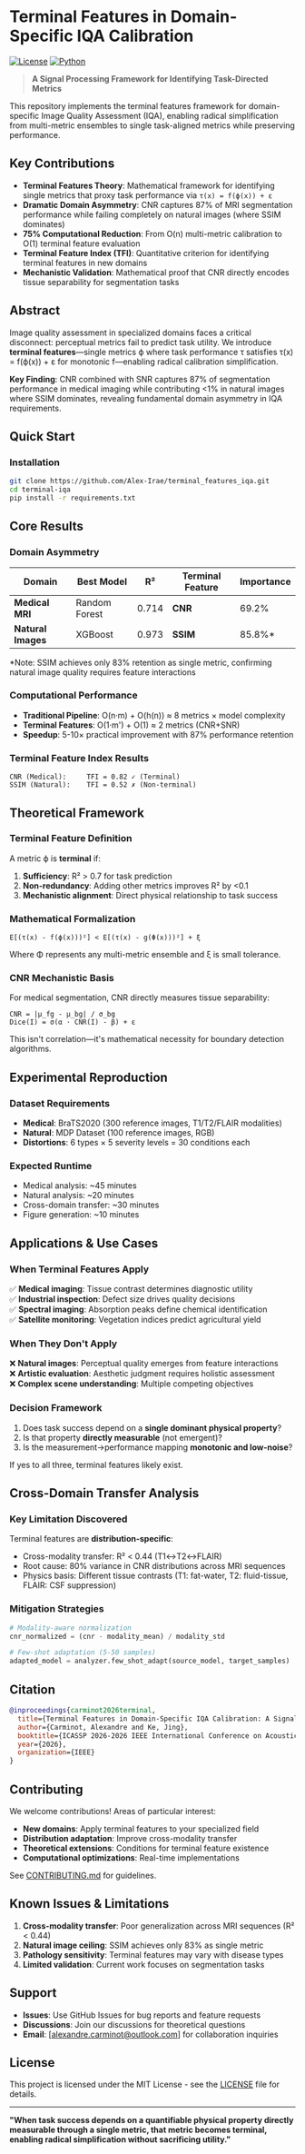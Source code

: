 # Terminal Features in Domain-Specific IQA Calibration


[![License](https://img.shields.io/badge/License-MIT-green.svg)](LICENSE)
[![Python](https://img.shields.io/badge/Python-3.8+-blue.svg)](https://python.org)

> **A Signal Processing Framework for Identifying Task-Directed Metrics**

This repository implements the terminal features framework for domain-specific Image Quality Assessment (IQA), enabling radical simplification from multi-metric ensembles to single task-aligned metrics while preserving performance.

## Key Contributions

- **Terminal Features Theory**: Mathematical framework for identifying single metrics that proxy task performance via `τ(x) = f(ϕ(x)) + ε`
- **Dramatic Domain Asymmetry**: CNR captures 87% of MRI segmentation performance while failing completely on natural images (where SSIM dominates)
- **75% Computational Reduction**: From O(n) multi-metric calibration to O(1) terminal feature evaluation
- **Terminal Feature Index (TFI)**: Quantitative criterion for identifying terminal features in new domains
- **Mechanistic Validation**: Mathematical proof that CNR directly encodes tissue separability for segmentation tasks

## Abstract

Image quality assessment in specialized domains faces a critical disconnect: perceptual metrics fail to predict task utility. We introduce **terminal features**—single metrics ϕ where task performance τ satisfies τ(x) = f(ϕ(x)) + ε for monotonic f—enabling radical calibration simplification. 

**Key Finding**: CNR combined with SNR captures 87% of segmentation performance in medical imaging while contributing <1% in natural images where SSIM dominates, revealing fundamental domain asymmetry in IQA requirements.

## Quick Start

### Installation

```bash
git clone https://github.com/Alex-Irae/terminal_features_iqa.git
cd terminal-iqa
pip install -r requirements.txt
```


## Core Results

### Domain Asymmetry
| Domain | Best Model | R² | Terminal Feature | Importance |
|--------|------------|----|--------------------|------------|
| **Medical MRI** | Random Forest | 0.714 | **CNR** | 69.2% |
| **Natural Images** | XGBoost | 0.973 | **SSIM** | 85.8%* |

*Note: SSIM achieves only 83% retention as single metric, confirming natural image quality requires feature interactions

### Computational Performance
- **Traditional Pipeline**: O(n·m) + O(h(n)) ≈ 8 metrics × model complexity  
- **Terminal Features**: O(1·m') + O(1) ≈ 2 metrics (CNR+SNR)
- **Speedup**: 5-10× practical improvement with 87% performance retention

### Terminal Feature Index Results
```
CNR (Medical):     TFI = 0.82 ✓ (Terminal)
SSIM (Natural):    TFI = 0.52 ✗ (Non-terminal)  
```

## Theoretical Framework

### Terminal Feature Definition
A metric ϕ is **terminal** if:
1. **Sufficiency**: R² > 0.7 for task prediction
2. **Non-redundancy**: Adding other metrics improves R² by <0.1  
3. **Mechanistic alignment**: Direct physical relationship to task success

### Mathematical Formalization
```
E[(τ(x) - f(ϕ(x)))²] < E[(τ(x) - g(Φ(x)))²] + ξ
```
Where Φ represents any multi-metric ensemble and ξ is small tolerance.

### CNR Mechanistic Basis
For medical segmentation, CNR directly measures tissue separability:
```
CNR = |μ_fg - μ_bg| / σ_bg
Dice(I) = σ(α · CNR(I) - β) + ε
```

This isn't correlation—it's mathematical necessity for boundary detection algorithms.


## Experimental Reproduction

### Dataset Requirements
- **Medical**: BraTS2020 (300 reference images, T1/T2/FLAIR modalities)
- **Natural**: MDP Dataset (100 reference images, RGB)
- **Distortions**: 6 types × 5 severity levels = 30 conditions each

### Expected Runtime
- Medical analysis: ~45 minutes
- Natural analysis: ~20 minutes  
- Cross-domain transfer: ~30 minutes
- Figure generation: ~10 minutes

## Applications & Use Cases

### When Terminal Features Apply
✅ **Medical imaging**: Tissue contrast determines diagnostic utility  
✅ **Industrial inspection**: Defect size drives quality decisions  
✅ **Spectral imaging**: Absorption peaks define chemical identification  
✅ **Satellite monitoring**: Vegetation indices predict agricultural yield

### When They Don't Apply
❌ **Natural images**: Perceptual quality emerges from feature interactions  
❌ **Artistic evaluation**: Aesthetic judgment requires holistic assessment  
❌ **Complex scene understanding**: Multiple competing objectives

### Decision Framework
1. Does task success depend on a **single dominant physical property**?
2. Is that property **directly measurable** (not emergent)?
3. Is the measurement→performance mapping **monotonic and low-noise**?

If yes to all three, terminal features likely exist.

## Cross-Domain Transfer Analysis

### Key Limitation Discovered
Terminal features are **distribution-specific**:
- Cross-modality transfer: R² < 0.44 (T1↔T2↔FLAIR)
- Root cause: 80% variance in CNR distributions across MRI sequences
- Physics basis: Different tissue contrasts (T1: fat-water, T2: fluid-tissue, FLAIR: CSF suppression)

### Mitigation Strategies
```python
# Modality-aware normalization
cnr_normalized = (cnr - modality_mean) / modality_std

# Few-shot adaptation (5-50 samples)
adapted_model = analyzer.few_shot_adapt(source_model, target_samples)
```

## Citation

```bibtex
@inproceedings{carminot2026terminal,
  title={Terminal Features in Domain-Specific IQA Calibration: A Signal Processing Framework for Identifying Task-Directed Metrics},
  author={Carminot, Alexandre and Ke, Jing},
  booktitle={ICASSP 2026-2026 IEEE International Conference on Acoustics, Speech and Signal Processing (ICASSP)},
  year={2026},
  organization={IEEE}
}
```

## Contributing

We welcome contributions! Areas of particular interest:
- **New domains**: Apply terminal features to your specialized field
- **Distribution adaptation**: Improve cross-modality transfer  
- **Theoretical extensions**: Conditions for terminal feature existence
- **Computational optimizations**: Real-time implementations

See [CONTRIBUTING.md](CONTRIBUTING.md) for guidelines.

## Known Issues & Limitations

1. **Cross-modality transfer**: Poor generalization across MRI sequences (R² < 0.44)
2. **Natural image ceiling**: SSIM achieves only 83% as single metric
3. **Pathology sensitivity**: Terminal features may vary with disease types
4. **Limited validation**: Current work focuses on segmentation tasks

## Support

- **Issues**: Use GitHub Issues for bug reports and feature requests
- **Discussions**: Join our discussions for theoretical questions
- **Email**: [alexandre.carminot@outlook.com] for collaboration inquiries

## License

This project is licensed under the MIT License - see the [LICENSE](LICENSE) file for details.

---

**"When task success depends on a quantifiable physical property directly measurable through a single metric, that metric becomes terminal, enabling radical simplification without sacrificing utility."**
